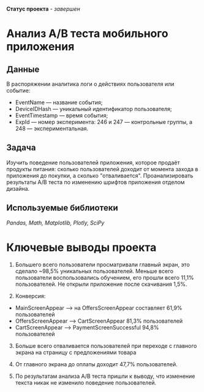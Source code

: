 **Статус проекта** - *завершен*

# Анализ А/B теста мобильного приложения

## Данные

В распоряжении аналитика логи о действиях пользователя или событие:
- EventName — название события;
- DeviceIDHash — уникальный идентификатор пользователя;
- EventTimestamp — время события;
- ExpId — номер эксперимента: 246 и 247 — контрольные группы, а 248 — экспериментальная.

## Задача

Изучить поведение пользователей приложения, которое продаёт продукты питания: сколько пользователей доходит от момента захода в приложения до покупки, а сколько "отваливается". Проанализировать результаты А/В теста по изменению шрифтов приложения отделом дизайна.

## Используемые библиотеки
*Pandas, Math, Matplotlib, Plotly, SciPy*

# Ключевые выводы проекта

1) Большего всего пользователи просматривали главный экран, это сделало ~98,5% уникальных пользователей. Меньше всего пользователи воспользовались обучением, его прошли всего 11,1% пользователей. Не открыли приложение после скачивания  1,5%.

2) Конверсия:

- MainScreenAppear --> на OffersScreenAppear составляет 61,9% пользователей
- OffersScreenAppear --> CartScreenAppear 81,3% пользователей
- CartScreenAppear --> PaymentScreenSuccessful 94,8% пользователей

3) Больше всего отваливается пользователей при переходе с главного экрана на страницу с предложениями товара

4) От главного экрана до оплаты доходит 47,7% пользователей.

5) По результатам анализа А/В теста пришли к выводу, что изменение текста никак не изменило поведение пользователей.
